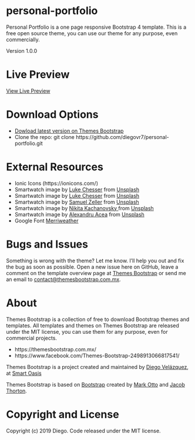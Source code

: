 # personal-portfolio
<p>Personal Portfolio is a one page responsive Bootstrap 4 template. This is a free open source theme, you can use our theme for any purpose, even commercially.</p>
<p>Version 1.0.0</p>

# Live Preview
<a href="https://themesbootstrap.com.mx/templates/personal-portfolio-template/index.html">View Live Preview</a>

# Download Options 
<ul>
  <li><a href="https://themesbootstrap.com.mx/templates/personal-portfolio-template/index.html">Dowload latest version on Themes Bootstrap</a></li>
  <li>Clone the repo: git clone https://github.com/diegovr7/personal-portfolio.git</li>
</ul>

# External Resources 
<ul>
  <li>Ionic Icons (https://ionicons.com/)</li>
  <li>Smartwatch image by <a href="https://unsplash.com/@lukechesser">Luke Chesser</a> from <a href="https://unsplash.com/">Unsplash</a></li>
  <li>Smartwatch image by <a href="https://unsplash.com/@lukechesser">Luke Chesser</a> from <a href="https://unsplash.com/">Unsplash</a></li>
  <li>Smartwatch image by <a href="https://unsplash.com/@samuelzeller">Samuel Zeller</a> from <a href="https://unsplash.com/">Unsplash</a></li>
  <li>Smartwatch image by <a href="https://unsplash.com/@nkachanovskyyy">Nikita Kachanovsky
</a> from <a href="https://unsplash.com/">Unsplash</a></li>
  <li>Smartwatch image by <a href="https://unsplash.com/@alexacea">Alexandru Acea</a> from <a href="https://unsplash.com/">Unsplash</a></li>
  <li>Google Font <a href="https://fonts.google.com/specimen/Merriweather">Merriweather</a></li>
 </ul>
 
# Bugs and Issues
<p>
Something is wrong with the theme? Let me know. I’ll help you out and fix the bug as soon as possible. Open a new issue here on GitHub, leave a comment on the template overview page at <a href="https://themesbootstrap.com.mx/templates/personal-portfolio-template.html">Themes Bootstrap</a> or send me an email to <a href="mailto:contact@themesbootstrap.com.mx">contact@themesbootstrap.com.mx</a>.</p>
 
# About 
<p>Themes Bootstrap is a collection of free to download Bootstrap themes and templates. All templates and themes on Themes Bootstrap are released under the MIT license, you can use them for any purpose, even for commercial projects.</p>
<ul>
  <li>https://themesbootstrap.com.mx/</li>
  <li>https://www.facebook.com/Themes-Bootstrap-2498913066817541/</li>
</ul>
<p>Themes Bootstrap is a project created and maintained by <a href="http://templune.com/">Diego Velázquez</a>, at <a href="https://smartoasis.mx/">Smart Oasis</a>
<p>Themes Bootstrap is based on <a href="https://getbootstrap.com/">Bootstrap</a> created by <a href="https://twitter.com/mdo">Mark Otto</a> and <a href="https://twitter.com/fat">Jacob Thorton</a>.</p>
 
# Copyright and License
<p>Copyright (c) 2019 Diego. Code released under the MIT license.</p>
